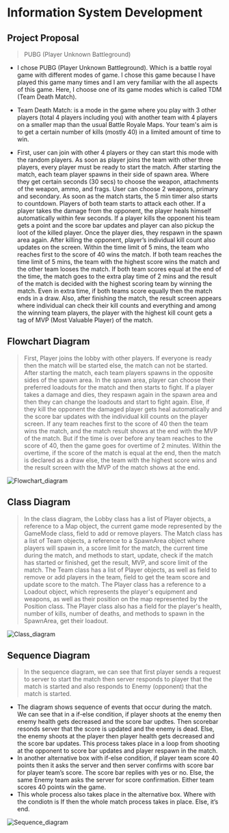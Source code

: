 # Information System Development

## Project Proposal

> PUBG (Player Unknown Battleground)

-  I chose PUBG (Player Unknown Battleground). Which is a battle royal game with different modes of game. I chose this game because I have played this game many times and I am very familiar with the all aspects of this game. Here, I choose one of its game modes which is called TDM (Team Death Match). 

-  Team Death Match: is a mode in the game where you play with 3 other players (total 4 players including you) with another team with 4 players on a smaller map than the usual Battle Royale Maps. Your team's aim is to get a certain number of kills (mostly 40) in a limited amount of time to win.

-  First, user can join with other 4 players or they can start this mode with the random players. As soon as player joins the team with other three players, every player must be ready to start the match. After starting the match, each team player spawns in their side of spawn area. Where they get certain seconds (30 secs) to choose the weapon, attachments of the weapon, ammo, and frags. User can choose 2 weapons, primary and secondary. As soon as the match starts, the 5 min timer also starts to countdown. Players of both team starts to attack each other. If a player takes the damage from the opponent, the player heals himself automatically within few seconds. If a player kills the opponent his team gets a point and the score bar updates and player can also pickup the loot of the killed player. Once the player dies, they respawn in the spawn area again. After killing the opponent, player’s individual kill count also updates on the screen. Within the time limit of 5 mins, the team who reaches first to the score of 40 wins the match. If both team reaches the time limit of 5 mins, the team with the highest score wins the match and the other team looses the match. If both team scores equal at the end of the time, the match goes to the extra play time of 2 mins and the result of the match is decided with the highest scoring team by winning the match. Even in extra time, if both teams score equally then the match ends in a draw. Also, after finishing the match, the result screen appears where individual can check their kill counts and everything and among the winning team players, the player with the highest kill count gets a tag of MVP (Most Valuable Player) of the match. 


## Flowchart Diagram

>  First, Player joins the lobby with other players. If everyone is ready then the match will be started else, the match can not be started. After starting the match, each team players spawns in the opposite sides of the spawn area. In the spawn area, player can choose their preferred loadouts for the match and then starts to fight. If a player takes a damage and dies, they respawn again in the spawn area and then they can change the loadouts and start to fight again. Else, if they kill the opponent the damaged player gets heal automatically and the score bar updates with the individual kill counts on the player screen. If any team reaches first to the score of 40 then the team wins the match, and the match result shows at the end with the MVP of the match. But if the time is over before any team reaches to the score of 40, then the game goes for overtime of 2 minutes. Within the overtime, if the score of the match is equal at the end, then the match is declared as a draw else, the team with the highest score wins and the result screen with the MVP of the match shows at the end. 

![Flowchart_diagram](https://github.com/Manthan8567/Final_Project_Information_System_Development/assets/124721292/e3513433-6766-4045-9568-1ea635ed29cf)
  

## Class Diagram

>   In the class diagram, the Lobby class has a list of Player objects, a reference to a Map object, the current game mode represented by the GameMode class, field to add or remove players. The Match class has a list of Team objects, a reference to a SpawnArea object where players will spawn in, a score limit for the match, the current time during the match, and methods to start, update, check if the match has started or finished, get the result, MVP, and score limit of the match.
The Team class has a list of Player objects, as well as field to remove or add players in the team, field to get the team score and update score to the match.
The Player class has a reference to a Loadout object, which represents the player's equipment and weapons, as well as their position on the map represented by the Position class. The Player class also has a field for the player's health, number of kills, number of deaths, and methods to spawn in the SpawnArea, get their loadout.


![Class_diagram](https://github.com/Manthan8567/Final_Project_Information_System_Development/assets/124721292/70dd8d9f-a784-4b07-9705-25e85e688ae0) 

## Sequence Diagram

>  In the sequence diagram, we can see that first player sends a request to
   server to start the match then server responds to player that the match is started
   and also responds to Enemy (opponent) that the match is started.
 - The diagram shows sequence of events that occur during the match. We can see
   that in a if-else condition, if player shoots at the enemy then enemy health gets
   decreased and the score bar updtes. Then scorebar resonds server that the
   score is updated and the enemy is dead. Else, the enemy shoots at the player
   then player health gets decreased and the score bar updates. This process takes
   place in a loop from shooting at the opponent to score bar updates and player
   respawn in the match.
 - In another alternative box with if-else condition, if player team score 40 points
   then it asks the server and then server confirms with score bar for player team’s
   score. The score bar replies with yes or no. Else, the same Enemy team asks the
   server for score confirmation. Either team scores 40 points win the game.
 - This whole process also takes place in the alternative box. Where with the
   condiotn is If then the whole match process takes in place. Else, it’s end.

![Sequence_diagram](https://github.com/Manthan8567/Final_Project_Information_System_Development/assets/124721292/c71c85ea-7709-45eb-916d-dbd0dcfc54a9) 
